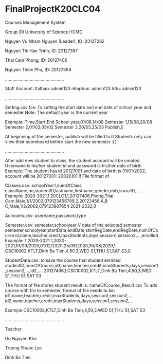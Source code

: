 # FinalProjectK20CLC04
Courses Management System

Group 09
University of Science HCMC

Nguyen Vu Nham Nguyen (Leader), ID: 20127262
          
Nguyen Thi Hao Trinh, ID: 20127367 

Thai Cam Phong, ID: 20127406

Nguyen Thien Phu, ID: 20127594

................................................

Staff Account:
ltathao: admin123
ntmphuc: admin123
httu: admin123

................................................

Setting.csv file: To setting the start date and end date of school year and semester
Note: The default year is the current year

Example:
Time,Start,End
School year,01/08,14/08
Semester 1,15/08,20/08
Semester 2,01/02,05/02
Semester 3,20/05,25/05
Publish,0

At beginning of the semester, publish will be filled to 0
Students only can view their scoreboard before start the new semester :((

................................................

After add new student to class, the student account will be created. Username is his/her student id and password is his/her date of birth
Example: The student has id 20127001 and date of birth is 01/01/2002, account will be 20127001: 20020101
!! File format of

Classes.csv:
schoolYear1,numOfClass
className,no,studentID,lastname,firstname,gender,dob,socialID,.....
Example:
2020-2021,1
20CLC1,1,20127406,Phong,Thai Cam,Male,1/1/2002,079123456789,2,20123456,A,B C,Male,1/2/2002,079123987654
2021-2022,0

Accounts.csv:
username,password,type

Semester.csv:
semester,schoolyear // data of the selected semester
semester,schoolyear,startData,endDate,startRegDate,endRegDate,numOfCourse
id,name,teacher,credit,maxStudents,days,session1,session2,...,enrolled
Example:
1,2020-2021
1,2020-2021,01/09/2020,01/12/2020,25/08/2020,30/08/2020,1
CSC10002,KTLT,Dinh Ba Tien,4,50,3,WED S1,THU S1,SAT S3,0

StudentData.csv: to save the course that student enrolled
studentID,numOfCourse,id1,name,teacher,credit,maxStudents,days,session1,session2,...,id2,....
20127406,1,CSC10002,KTLT,Dinh Ba Tien,4,50,3,WED S1,THU S1,SAT S3

The format of file stores student result is: nameOfCourse_Result.csv
To add course with file to semester, format of file needs to be:
id1,name,teacher,credit,maxStudents,days,session1,session2,...
id2,name,teacher,credit,maxStudents,days,session1,session2,...

Example
CSC10002,KTLT,Dinh Ba Tien,4,50,3,WED S1,THU S1,SAT S3

................................................

Teacher:

Do Nguyen Kha

Truong Phuoc Loc

Dinh Ba Tien

